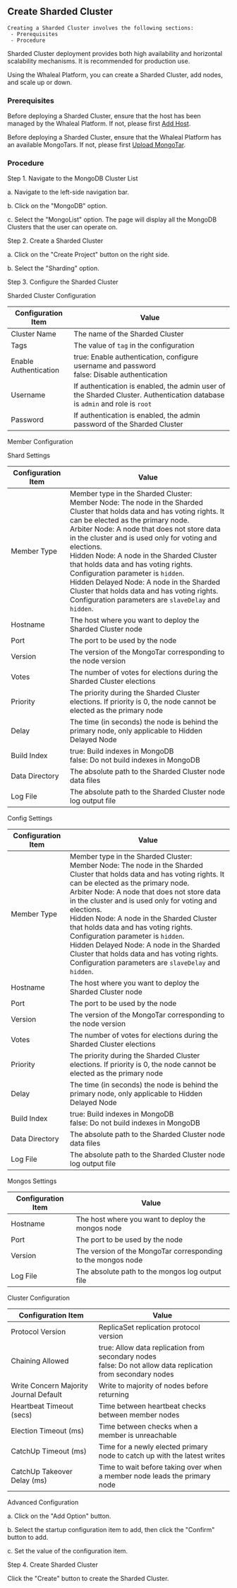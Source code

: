 ## Create Sharded Cluster

```
Creating a Sharded Cluster involves the following sections:
 - Prerequisites
 - Procedure
```

Sharded Cluster deployment provides both high availability and horizontal scalability mechanisms. It is recommended for production use.

Using the Whaleal Platform, you can create a Sharded Cluster, add nodes, and scale up or down.

### Prerequisites

Before deploying a Sharded Cluster, ensure that the host has been managed by the Whaleal Platform. If not, please first [Add Host](../../Host/AddHost.md).

Before deploying a Sharded Cluster, ensure that the Whaleal Platform has an available MongoTars. If not, please first [Upload MongoTar](../UploadMongoTar.md).

### Procedure

Step 1. Navigate to the MongoDB Cluster List

a. Navigate to the left-side navigation bar.

b. Click on the "MongoDB" option.

c. Select the "MongoList" option. The page will display all the MongoDB Clusters that the user can operate on.



Step 2. Create a Sharded Cluster

a. Click on the "Create Project" button on the right side.

b. Select the "Sharding" option.



Step 3. Configure the Sharded Cluster

Sharded Cluster Configuration

| Configuration Item | Value                                                    |
| ------------------ | -------------------------------------------------------- |
| Cluster Name       | The name of the Sharded Cluster                         |
| Tags               | The value of `tag` in the configuration                 |
| Enable Authentication | true: Enable authentication, configure username and password <br> false: Disable authentication |
| Username            | If authentication is enabled, the admin user of the Sharded Cluster. Authentication database is `admin` and role is `root` |
| Password            | If authentication is enabled, the admin password of the Sharded Cluster |

Member Configuration

Shard Settings

| Configuration Item | Value                                                    |
| ------------------ | -------------------------------------------------------- |
| Member Type        | Member type in the Sharded Cluster: <br>Member Node: The node in the Sharded Cluster that holds data and has voting rights. It can be elected as the primary node.<br>Arbiter Node: A node that does not store data in the cluster and is used only for voting and elections.<br>Hidden Node: A node in the Sharded Cluster that holds data and has voting rights. Configuration parameter is `hidden`.<br>Hidden Delayed Node: A node in the Sharded Cluster that holds data and has voting rights. Configuration parameters are `slaveDelay` and `hidden`. |
| Hostname           | The host where you want to deploy the Sharded Cluster node |
| Port               | The port to be used by the node                           |
| Version            | The version of the MongoTar corresponding to the node version |
| Votes              | The number of votes for elections during the Sharded Cluster elections |
| Priority           | The priority during the Sharded Cluster elections. If priority is 0, the node cannot be elected as the primary node |
| Delay              | The time (in seconds) the node is behind the primary node, only applicable to Hidden Delayed Node |
| Build Index        | true: Build indexes in MongoDB <br> false: Do not build indexes in MongoDB |
| Data Directory     | The absolute path to the Sharded Cluster node data files |
| Log File           | The absolute path to the Sharded Cluster node log output file |

Config Settings

| Configuration Item | Value                                                    |
| ------------------ | -------------------------------------------------------- |
| Member Type        | Member type in the Sharded Cluster: <br>Member Node: The node in the Sharded Cluster that holds data and has voting rights. It can be elected as the primary node.<br>Arbiter Node: A node that does not store data in the cluster and is used only for voting and elections.<br>Hidden Node: A node in the Sharded Cluster that holds data and has voting rights. Configuration parameter is `hidden`.<br>Hidden Delayed Node: A node in the Sharded Cluster that holds data and has voting rights. Configuration parameters are `slaveDelay` and `hidden`. |
| Hostname           | The host where you want to deploy the Sharded Cluster node |
| Port               | The port to be used by the node                           |
| Version            | The version of the MongoTar corresponding to the node version |
| Votes              | The number of votes for elections during the Sharded Cluster elections |
| Priority           | The priority during the Sharded Cluster elections. If priority is 0, the node cannot be elected as the primary node |
| Delay              | The time (in seconds) the node is behind the primary node, only applicable to Hidden Delayed Node |
| Build Index        | true: Build indexes in MongoDB <br> false: Do not build indexes in MongoDB |
| Data Directory     | The absolute path to the Sharded Cluster node data files |
| Log File           | The absolute path to the Sharded Cluster node log output file |

Mongos Settings

| Configuration Item | Value                                   |
| ------------------ | --------------------------------------- |
| Hostname           | The host where you want to deploy the mongos node |
| Port               | The port to be used by the node         |
| Version            | The version of the MongoTar corresponding to the mongos node |
| Log File           | The absolute path to the mongos log output file |

Cluster Configuration

| Configuration Item | Value                                                    |
| ------------------ | -------------------------------------------------------- |
| Protocol Version   | ReplicaSet replication protocol version                 |
| Chaining Allowed   | true: Allow data replication from secondary nodes <br> false: Do not allow data replication from secondary nodes |
| Write Concern Majority Journal Default | Write to majority of nodes before returning |
| Heartbeat Timeout (secs) | Time between heartbeat checks between member nodes |
| Election Timeout (ms) | Time between checks when a member is unreachable |
| CatchUp Timeout (ms) | Time for a newly elected primary node to catch up with the latest writes |
| CatchUp Takeover Delay (ms) | Time to wait before taking over when a member node leads the primary node |

Advanced Configuration

a. Click on the "Add Option" button.

b. Select the startup configuration item to add, then click the "Confirm" button to add.

c. Set the value of the configuration item.



Step 4. Create Sharded Cluster

Click the "Create" button to create the Sharded Cluster.